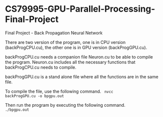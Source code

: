 # CS79995-GPU-Parallel-Processing-Final-Project
Final Project - Back Propagation Neural Network

There are two version of the program, one is in CPU version (backProgCPU.cu), the other one is in GPU version (backProgGPU.cu). 

backProgCPU.cu needs a companion file Neuron.cu to be able to compile the program. 
Neuron.cu includes all the necessary functions that backProgCPU.cu needs to compile. 

backProgGPU.cu is a stand alone file where all the functions are in the same file. 

To compile the file, use the following command. 
<code>
nvcc backProgGPU.cu -o bpgpu.out
</code>


Then run the program by executing the following command. 
<code>
./bpgpu.out
</code>
